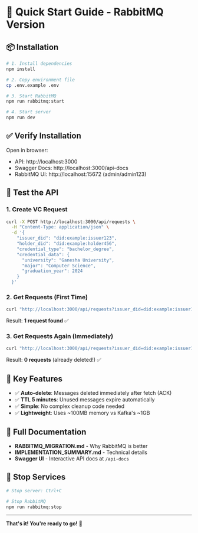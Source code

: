 # 🚀 Quick Start Guide - RabbitMQ Version

## 📦 Installation

```bash
# 1. Install dependencies
npm install

# 2. Copy environment file
cp .env.example .env

# 3. Start RabbitMQ
npm run rabbitmq:start

# 4. Start server
npm run dev
```

## ✅ Verify Installation

Open in browser:
- API: http://localhost:3000
- Swagger Docs: http://localhost:3000/api-docs
- RabbitMQ UI: http://localhost:15672 (admin/admin123)

## 🧪 Test the API

### 1. Create VC Request
```bash
curl -X POST http://localhost:3000/api/requests \
  -H "Content-Type: application/json" \
  -d '{
    "issuer_did": "did:example:issuer123",
    "holder_did": "did:example:holder456",
    "credential_type": "bachelor_degree",
    "credential_data": {
      "university": "Ganesha University",
      "major": "Computer Science",
      "graduation_year": 2024
    }
  }'
```

### 2. Get Requests (First Time)
```bash
curl "http://localhost:3000/api/requests?issuer_did=did:example:issuer123"
```
Result: **1 request found** ✅

### 3. Get Requests Again (Immediately)
```bash
curl "http://localhost:3000/api/requests?issuer_did=did:example:issuer123"
```
Result: **0 requests** (already deleted!) ✅

## 🎯 Key Features

- ✅ **Auto-delete**: Messages deleted immediately after fetch (ACK)
- ✅ **TTL 5 minutes**: Unused messages expire automatically
- ✅ **Simple**: No complex cleanup code needed
- ✅ **Lightweight**: Uses ~100MB memory vs Kafka's ~1GB

## 📖 Full Documentation

- **RABBITMQ_MIGRATION.md** - Why RabbitMQ is better
- **IMPLEMENTATION_SUMMARY.md** - Technical details
- **Swagger UI** - Interactive API docs at `/api-docs`

## 🛑 Stop Services

```bash
# Stop server: Ctrl+C

# Stop RabbitMQ
npm run rabbitmq:stop
```

---

**That's it! You're ready to go!** 🎉
